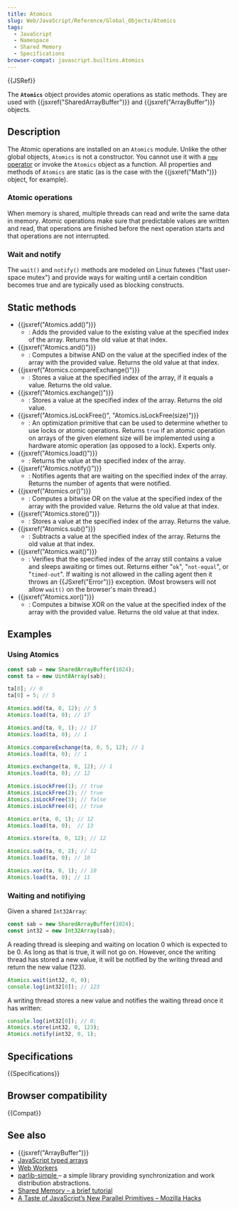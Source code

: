 ```yaml
---
title: Atomics
slug: Web/JavaScript/Reference/Global_Objects/Atomics
tags:
  - JavaScript
  - Namespace
  - Shared Memory
  - Specifications
browser-compat: javascript.builtins.Atomics
---
```

{{JSRef}}

The **`Atomics`** object provides atomic operations as static methods. They are
used with {{jsxref("SharedArrayBuffer")}} and
{{jsxref("ArrayBuffer")}} objects.

## Description

The Atomic operations are installed on an `Atomics` module. Unlike the other
global objects, `Atomics` is not a constructor. You cannot use it with a
[`new` operator](/en-US/docs/Web/JavaScript/Reference/Operators/new) or invoke
the `Atomics` object as a function. All properties and methods of `Atomics` are
static (as is the case with the {{jsxref("Math")}} object, for example).

### Atomic operations

When memory is shared, multiple threads can read and write the same data in
memory. Atomic operations make sure that predictable values are written and
read, that operations are finished before the next operation starts and that
operations are not interrupted.

### Wait and notify

The `wait()` and `notify()` methods are modeled on Linux futexes ("fast
user-space mutex") and provide ways for waiting until a certain condition
becomes true and are typically used as blocking constructs.

## Static methods

- {{jsxref("Atomics.add()")}}
  - : Adds the provided value to the existing value at the specified index of
    the array. Returns the old value at that index.
- {{jsxref("Atomics.and()")}}
  - : Computes a bitwise AND on the value at the specified index of the array
    with the provided value. Returns the old value at that index.
- {{jsxref("Atomics.compareExchange()")}}
  - : Stores a value at the specified index of the array, if it equals a value.
    Returns the old value.
- {{jsxref("Atomics.exchange()")}}
  - : Stores a value at the specified index of the array. Returns the old value.
- {{jsxref("Atomics.isLockFree()", "Atomics.isLockFree(size)")}}
  - : An optimization primitive that can be used to determine whether to use
    locks or atomic operations. Returns `true` if an atomic operation on arrays
    of the given element size will be implemented using a hardware atomic
    operation (as opposed to a lock). Experts only.
- {{jsxref("Atomics.load()")}}
  - : Returns the value at the specified index of the array.
- {{jsxref("Atomics.notify()")}}
  - : Notifies agents that are waiting on the specified index of the array.
    Returns the number of agents that were notified.
- {{jsxref("Atomics.or()")}}
  - : Computes a bitwise OR on the value at the specified index of the array
    with the provided value. Returns the old value at that index.
- {{jsxref("Atomics.store()")}}
  - : Stores a value at the specified index of the array. Returns the value.
- {{jsxref("Atomics.sub()")}}
  - : Subtracts a value at the specified index of the array. Returns the old
    value at that index.
- {{jsxref("Atomics.wait()")}}
  - : Verifies that the specified index of the array still contains a value and
    sleeps awaiting or times out. Returns either "`ok`", "`not-equal`", or
    "`timed-out`". If waiting is not allowed in the calling agent then it throws
    an {{JSxref("Error")}} exception. (Most browsers will not allow
    `wait()` on the browser's main thread.)
- {{jsxref("Atomics.xor()")}}
  - : Computes a bitwise XOR on the value at the specified index of the array
    with the provided value. Returns the old value at that index.

## Examples

### Using Atomics

```js
const sab = new SharedArrayBuffer(1024);
const ta = new Uint8Array(sab);

ta[0]; // 0
ta[0] = 5; // 5

Atomics.add(ta, 0, 12); // 5
Atomics.load(ta, 0); // 17

Atomics.and(ta, 0, 1); // 17
Atomics.load(ta, 0); // 1

Atomics.compareExchange(ta, 0, 5, 12); // 1
Atomics.load(ta, 0); // 1

Atomics.exchange(ta, 0, 12); // 1
Atomics.load(ta, 0); // 12

Atomics.isLockFree(1); // true
Atomics.isLockFree(2); // true
Atomics.isLockFree(3); // false
Atomics.isLockFree(4); // true

Atomics.or(ta, 0, 1); // 12
Atomics.load(ta, 0);  // 13

Atomics.store(ta, 0, 12); // 12

Atomics.sub(ta, 0, 2); // 12
Atomics.load(ta, 0); // 10

Atomics.xor(ta, 0, 1); // 10
Atomics.load(ta, 0); // 11
```

### Waiting and notifiying

Given a shared `Int32Array`:

```js
const sab = new SharedArrayBuffer(1024);
const int32 = new Int32Array(sab);
```

A reading thread is sleeping and waiting on location 0 which is expected to
be 0. As long as that is true, it will not go on. However, once the writing
thread has stored a new value, it will be notified by the writing thread and
return the new value (123).

```js
Atomics.wait(int32, 0, 0);
console.log(int32[0]); // 123
```

A writing thread stores a new value and notifies the waiting thread once it has
written:

```js
console.log(int32[0]); // 0;
Atomics.store(int32, 0, 123);
Atomics.notify(int32, 0, 1);
```

## Specifications

{{Specifications}}

## Browser compatibility

{{Compat}}

## See also

- {{jsxref("ArrayBuffer")}}
- [JavaScript typed arrays](/en-US/docs/Web/JavaScript/Typed_arrays)
- [Web Workers](/en-US/docs/Web/API/Web_Workers_API)
- [parlib-simple ](https://github.com/lars-t-hansen/parlib-simple)– a simple
  library providing synchronization and work distribution abstractions.
- [Shared Memory – a brief tutorial](https://github.com/tc39/ecmascript_sharedmem/blob/master/TUTORIAL.md)
- [A Taste of JavaScript’s New Parallel Primitives – Mozilla Hacks](https://hacks.mozilla.org/2016/05/a-taste-of-javascripts-new-parallel-primitives/)
